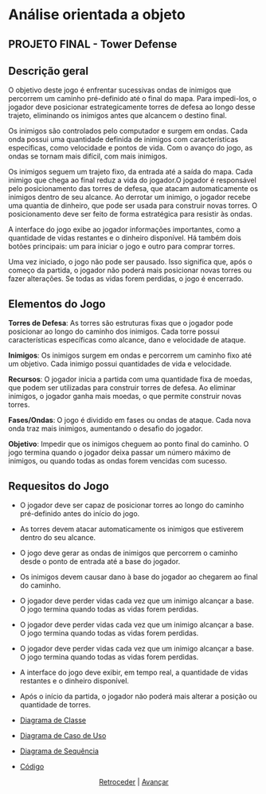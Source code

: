 # Análise orientada a objeto

## PROJETO FINAL - Tower Defense
## Descrição geral 
O objetivo deste jogo é enfrentar sucessivas ondas de inimigos que percorrem um caminho pré-definido até o final do mapa.
Para impedi-los, o jogador deve posicionar estrategicamente torres de defesa ao longo desse trajeto, eliminando os inimigos antes que alcancem o destino final.

Os inimigos são controlados pelo computador e surgem em ondas. Cada onda possui uma quantidade definida de inimigos com características específicas, como velocidade e pontos de vida. Com o avanço do jogo, as ondas se tornam mais difícil, com mais inimigos.

Os inimigos seguem um trajeto fixo, da entrada até a saída do mapa. Cada inimigo que chega ao final reduz a vida do jogador.O jogador é responsável pelo posicionamento das torres de defesa, que atacam automaticamente os inimigos dentro de seu alcance. Ao derrotar um inimigo, o jogador recebe uma quantia de dinheiro, que pode ser usada para construir novas torres. O posicionamento deve ser feito de forma estratégica para resistir às ondas.

A interface do jogo exibe ao jogador informações importantes, como a quantidade de vidas restantes e o dinheiro disponível. Há também dois botões principais: um para iniciar o jogo e outro para comprar torres.

Uma vez iniciado, o jogo não pode ser pausado. Isso significa que, após o começo da partida, o jogador não poderá mais posicionar novas torres ou fazer alterações. Se todas as vidas forem perdidas, o jogo é encerrado.

## Elementos do Jogo 

**Torres de Defesa**: As torres são estruturas fixas que o jogador pode posicionar ao longo do caminho dos inimigos. Cada torre possui características específicas como alcance, dano e velocidade de ataque. 

**Inimigos**: Os inimigos surgem em ondas e percorrem um caminho fixo até um objetivo. Cada inimigo possui quantidades de vida  e velocidade.

**Recursos**: O jogador inicia a partida com uma quantidade fixa de moedas, que podem ser utilizadas para construir torres de defesa. Ao eliminar inimigos, o jogador ganha mais moedas, o que permite construir novas torres.

**Fases/Ondas**: O jogo é dividido em fases ou ondas de ataque. Cada nova onda traz  mais inimigos, aumentando o desafio do jogador.

**Objetivo**: Impedir que os inimigos cheguem ao ponto final do caminho. O jogo termina quando o jogador deixa passar um número máximo de inimigos, ou quando todas as ondas forem vencidas com sucesso.
 
 ## Requesitos do Jogo  
 - O jogador deve ser capaz de posicionar torres ao longo do caminho pré-definido antes do início do jogo.
 - As torres devem atacar automaticamente os inimigos que estiverem dentro do seu alcance.
 - O jogo deve gerar as ondas de inimigos que percorrem o caminho desde o ponto de entrada até a base do jogador.
 - Os inimigos devem causar dano à base do jogador ao chegarem ao final do caminho.
 - O jogador deve perder vidas cada vez que um inimigo alcançar a base. O jogo termina quando todas as vidas forem perdidas.
 - O jogador deve perder vidas cada vez que um inimigo alcançar a base. O jogo termina quando todas as vidas forem perdidas.

 - O jogador deve perder vidas cada vez que um inimigo alcançar a base. O jogo termina quando todas as vidas forem perdidas.
- A interface do jogo deve exibir, em tempo real, a quantidade de vidas restantes e o dinheiro disponível.
- Após o início da partida, o jogador não poderá mais alterar a posição ou quantidade de torres.



 - [Diagrama de Classe](./dc.md)
 - [Diagrama de Caso de Uso](./dcu.md)
 - [Diagrama de Sequência](./ds.md)
 - [Código](./code.md)

<div align="center">

[Retroceder](README.md) | [Avançar](./dc.md)

</div>